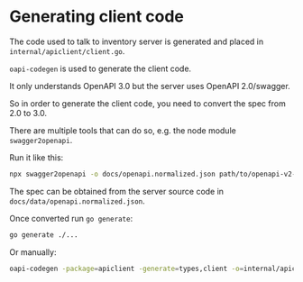 # Generating client code

The code used to talk to inventory server is generated and placed in
`internal/apiclient/client.go`.

`oapi-codegen` is used to generate the client code.

It only understands OpenAPI 3.0 but the server uses OpenAPI 2.0/swagger.

So in order to generate the client code, you need to convert the spec from 2.0
to 3.0.

There are multiple tools that can do so, e.g. the node module `swagger2openapi`.

Run it like this:

```bash
npx swagger2openapi -o docs/openapi.normalized.json path/to/openapi-v2-spec.json
```

The spec can be obtained from the server source code in
`docs/data/openapi.normalized.json`.

Once converted run `go generate`:

```bash
go generate ./...
```

Or manually:

```bash
oapi-codegen -package=apiclient -generate=types,client -o=internal/apiclient/client.go docs/openapi.normalized.json
```
